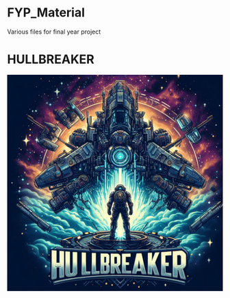# FYP_Material
 Various files for final year project

# HULLBREAKER
![HullBreaker Logo](https://github.com/GuyGoose/FYP_Material/blob/main/HullBreakerTempLogo.jpg)

